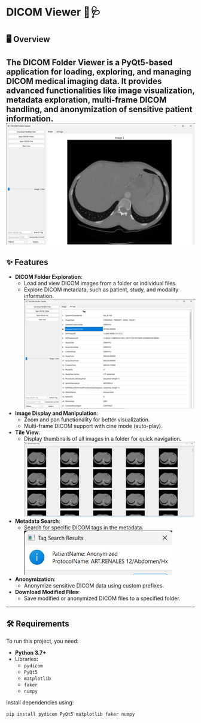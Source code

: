 # DICOM Viewer 📁🩺

## 🖥️ Overview
The **DICOM Folder Viewer** is a PyQt5-based application for loading, exploring, and managing DICOM medical imaging data. It provides advanced functionalities like image visualization, metadata exploration, multi-frame DICOM handling, and anonymization of sensitive patient information.
![main windo](Main_Window.png)
---

## ✨ Features
- **DICOM Folder Exploration**:
  - Load and view DICOM images from a folder or individual files.
  - Explore DICOM metadata, such as patient, study, and modality information.
    ![Meta data](Meta_Data.png)
- **Image Display and Manipulation**:
  - Zoom and pan functionality for better visualization.
  - Multi-frame DICOM support with cine mode (auto-play).
- **Tile View**:
  - Display thumbnails of all images in a folder for quick navigation.
   ![Tiles](Tiles_View.png)
- **Metadata Search**:
  - Search for specific DICOM tags in the metadata.
  ![Search](Search.png)
- **Anonymization**:
  - Anonymize sensitive DICOM data using custom prefixes.
- **Download Modified Files**:
  - Save modified or anonymized DICOM files to a specified folder.

---

## 🛠️ Requirements
To run this project, you need:
- **Python 3.7+**
- Libraries:
  - `pydicom`
  - `PyQt5`
  - `matplotlib`
  - `faker`
  - `numpy`

Install dependencies using:
```bash
pip install pydicom PyQt5 matplotlib faker numpy
